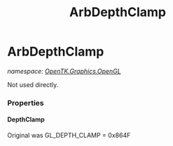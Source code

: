 ﻿---
title: ArbDepthClamp
---

# ArbDepthClamp
_namespace: [OpenTK.Graphics.OpenGL](N-OpenTK.Graphics.OpenGL.html)_

Not used directly.



### Properties

#### DepthClamp
Original was GL_DEPTH_CLAMP = 0x864F

